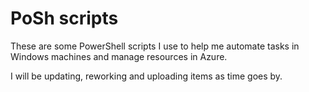 # PoSh scripts

These are some PowerShell scripts I use to help me automate tasks in Windows machines and manage resources in Azure.

I will be updating, reworking and uploading items as time goes by.
